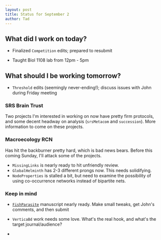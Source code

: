 ```yaml
---
layout: post
title: Status for September 2
author: Tad
---
```



## What did I work on today?

* Finalized `Competition` edits; prepared to resubmit

* Taught Biol 1108 lab from 12pm - 5pm



## What should I be working tomorrow?

* `Threshold` edits (seemingly never-ending!); discuss issues with John during Friday meeting



### SRS Brain Trust 

Two projects I'm interested in working on now have pretty firm protocols, and some decent headway on analysis (`srsMetacom` and `succession`). More information to come on these projects.



### Macroecology RCN

Has hit the backburner pretty hard, which is bad news bears. Before this coming Sunday, I'll attack some of the projects. 

* `MissingLinks` is nearly ready to hit unfriendly review.
* `GlobalHelminth` has 2-3 different prongs now. This needs solidifying. 
* `NodeProperties` is stalled a bit, but need to examine the possibility of using co-occurrence networks instead of bipartite nets. 


### Keep in mind

* [`FishParasite`](https://github.com/taddallas/FishParasite8910) manuscript nearly ready. Make small tweaks, get John's comments, and then submit

* `VerticaBd` work needs some love. What's the real hook, and what's the target journal/audience?

* 








<i class="fa fa-code" style="color:pink"> </i>

